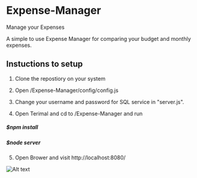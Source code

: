 # Expense-Manager
Manage your Expenses

A simple to use Expense Manager for comparing your budget and monthly expenses.

## Instuctions to setup

1. Clone the repostiory on your system

2. Open /Expense-Manager/config/config.js

3. Change your username and password for SQL service in "server.js".
4. Open Terimal and cd to /Expense-Manager and run
    
##### $npm install
    
##### $node server

5. Open Brower and visit http://localhost:8080/

![Alt text](https://github.com/Karanjain98/Expense-Manager/images/1?raw=true "SIGN UP")



